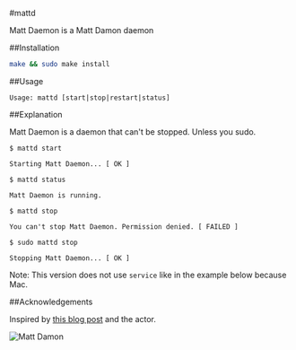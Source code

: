 #mattd

Matt Daemon is a Matt Damon daemon

##Installation

```bash
make && sudo make install
```

##Usage

```
Usage: mattd [start|stop|restart|status]
```

##Explanation

Matt Daemon is a daemon that can't be stopped. Unless you sudo.

```
$ mattd start

Starting Matt Daemon... [ OK ]

$ mattd status

Matt Daemon is running.

$ mattd stop

You can't stop Matt Daemon. Permission denied. [ FAILED ]

$ sudo mattd stop

Stopping Matt Daemon... [ OK ]
```

Note: This version does not use `service` like in the example below because Mac.

##Acknowledgements

Inspired by [this blog post](http://blog.yjl.im/2012/02/you-cant-stop-matt-daemon.html) and the actor.

![Matt Damon](https://i.imgur.com/vRRMsnD.gif)